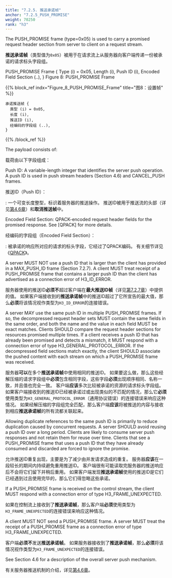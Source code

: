 ```yaml
---
title: "7.2.5. 推送承诺帧"
anchor: "7.2.5_PUSH_PROMISE"
weight: 70250
rank: "h3"
---
```


The PUSH_PROMISE frame (type=0x05) is used to carry a promised request header section from server to client on a request stream.

**推送承诺帧**（类型值为`0x05`）被用于在请求流上从服务器向客户端传递一份被承诺的请求标头字段组。

PUSH_PROMISE Frame {
Type (i) = 0x05,
Length (i),
Push ID (i),
Encoded Field Section (..),
}
Figure 8: PUSH_PROMISE Frame

{{% block_ref
indx="Figure_8_PUSH_PROMISE_Frame"
title="图8：设置帧" %}}

```
承诺推送帧 {
  类型 (i) = 0x05,
  长度 (i),
  推送ID (i),
  经编码的字段组 (..),
}
```

{{% /block_ref %}}

The payload consists of:

载荷由以下字段组成：

Push ID:
A variable-length integer that identifies the server push operation. A push ID is used in push stream headers (Section 4.6) and CANCEL_PUSH frames.

推送ID（Push ID）：

:   一个可变长度整型，标识着服务器的推送操作。
推送ID被用于推送流的头部（详见[第4.6章]()）和**取消推送帧**中。

Encoded Field Section:
QPACK-encoded request header fields for the promised response. See [QPACK] for more details.

经编码的字段组（Encoded Field Section）：

:   被承诺的响应所对应的请求的标头字段，它经过了QPACK编码。
有关细节详见《[QPACK]()》。

A server MUST NOT use a push ID that is larger than the client has provided in a MAX_PUSH_ID frame (Section 7.2.7). A client MUST treat receipt of a PUSH_PROMISE frame that contains a larger push ID than the client has advertised as a connection error of H3_ID_ERROR.

服务器使用的推送ID**必须不**超过客户端在**最大推送ID帧**（详见[第7.2.7章]()）中提供的值。
如果客户端接收到的**推送承诺帧**中的推送ID超过了它所宣告的最大值，那么**必须**将该情况视作类型为`H3_ID_ERROR`的连接错误。

A server MAY use the same push ID in multiple PUSH_PROMISE frames. If so, the decompressed request header sets MUST contain the same fields in the same order, and both the name and the value in each field MUST be exact matches. Clients SHOULD compare the request header sections for resources promised multiple times. If a client receives a push ID that has already been promised and detects a mismatch, it MUST respond with a connection error of type H3_GENERAL_PROTOCOL_ERROR. If the decompressed field sections match exactly, the client SHOULD associate the pushed content with each stream on which a PUSH_PROMISE frame was received.

服务器**可以**在多个**推送承诺帧**中使用相同的推送ID。
如果要这么做，那么这些经解压缩的请求字段组中**必须**包含相同字段，这些字段**必须**出现顺序相同、名称一致，并且值也完全一致。
客户端**应该**多次比较被承诺的资源的请求标头字段组。
如果客户端接收到的推送ID已经被承诺过或出现类似的不匹配的情况，那么它**必须**使用类型为`H3_GENERAL_PROTOCOL_ERROR`（通用协议错误）的连接错误来响应这种情况。
如果经解压缩的字段组完全匹配，那么客户端**应该**将被推送的内容与接收到相应**推送承诺帧**的所有流都关联起来。

Allowing duplicate references to the same push ID is primarily to reduce duplication caused by concurrent requests. A server SHOULD avoid reusing a push ID over a long period. Clients are likely to consume server push responses and not retain them for reuse over time. Clients that see a PUSH_PROMISE frame that uses a push ID that they have already consumed and discarded are forced to ignore the promise.

允许推送ID重复出现，主要是为了减少由并发请求造成的重复。
服务器**应该**在一段较长的期间内持续避免重用推送ID。
客户端很有可能读取完服务器的推送响应后不会将它们留下并稍后重用。
如果客户端发现**推送承诺帧**使用的推送ID是它们已经遇到过且使用完毕的，那么它们得忽略这些承诺。

If a PUSH_PROMISE frame is received on the control stream, the client MUST respond with a connection error of type H3_FRAME_UNEXPECTED.

如果在控制流上接收到了**推送承诺帧**，那么客户端**必须**使用类型为`H3_FRAME_UNEXPECTED`的连接错误来响应这种情况。

A client MUST NOT send a PUSH_PROMISE frame. A server MUST treat the receipt of a PUSH_PROMISE frame as a connection error of type H3_FRAME_UNEXPECTED.

客户端**必须不**发送**推送承诺帧**。
如果服务器接收到了**推送承诺帧**，那么**必须**将该情况视作类型为`H3_FRAME_UNEXPECTED`的连接错误。

See Section 4.6 for a description of the overall server push mechanism.

有关服务器推送机制的介绍，详见[第4.6章]()。
